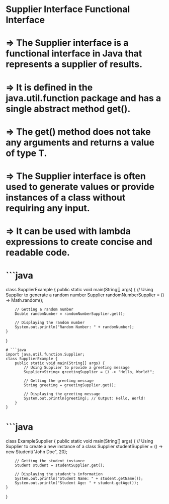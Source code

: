 # Supplier Interface Functional Interface
# => The Supplier interface is a functional interface in Java that represents a supplier of results.
# => It is defined in the java.util.function package and has a single abstract method get().
# => The get() method does not take any arguments and returns a value of type T.
# => The Supplier interface is often used to generate values or provide instances of a class without requiring any input.
# => It can be used with lambda expressions to create concise and readable code.

# ```java
class SupplierExample {
    public static void main(String[] args) {
        // Using Supplier to generate a random number
        Supplier<Double> randomNumberSupplier = () -> Math.random();
        
        // Getting a random number
        Double randomNumber = randomNumberSupplier.get();
        
        // Displaying the random number
        System.out.println("Random Number: " + randomNumber);
    }
}
```
# ```java
import java.util.function.Supplier;
class SupplierExample {
    public static void main(String[] args) {
        // Using Supplier to provide a greeting message
        Supplier<String> greetingSupplier = () -> "Hello, World!";
        
        // Getting the greeting message
        String greeting = greetingSupplier.get();
        
        // Displaying the greeting message
        System.out.println(greeting); // Output: Hello, World!
    }
}
```
# ```java
class ExampleSupplier {
    public static void main(String[] args) {
        // Using Supplier to create a new instance of a class
        Supplier<Student> studentSupplier = () -> new Student("John Doe", 20);
        
        // Getting the student instance
        Student student = studentSupplier.get();
        
        // Displaying the student's information
        System.out.println("Student Name: " + student.getName());
        System.out.println("Student Age: " + student.getAge());
    }
}